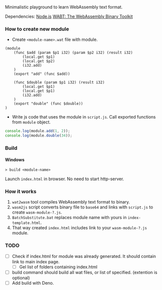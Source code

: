 Minimalistic playground to learn WebAssembly text format.

Dependencies:
[Node.js](https://nodejs.org/)
[WABT: The WebAssembly Binary Toolkit](https://github.com/WebAssembly/wabt)


### How to create new module

* Create `<module-name>.wat` file with module.
```wat
(module
    (func $add (param $p1 i32) (param $p2 i32) (result i32)
        (local.get $p1)
        (local.get $p2)
        (i32.add)
    )
    (export "add" (func $add))

    (func $double (param $p1 i32) (result i32)
        (local.get $p1)
        (local.get $p1)
        (i32.add)
    )
    (export "double" (func $double))
)
```
* Write js code that uses the module in `script.js`. Call exported functions from `module` object.
```js
console.log(module.add(1, 2));
console.log(module.double(34));
```

### Build
#### Windows
```console
> build <module-name>
```

Launch `index.html` in browser. No need to start http-server.

### How it works
1. `wat2wasm` tool compiles WebAssembly text format to binary.
1. `wasm2js` script converts binary file to `base64` and links with `script.js` to create `wasm-module-?.js`.
1. `BatchSubstitute.bat` replaces module name with yours in `index-template.html`.
1. That way created `index.html` includes link to your `wasm-module-?.js` module.

### TODO
- [ ] Check if index.html for module was already generated. It should contain link to main index page.
    - [ ] Gel list of folders containing index.html
- [ ] build command should build all wat files, or list of specified. (extention is optional)
- [ ] Add build with Deno.
